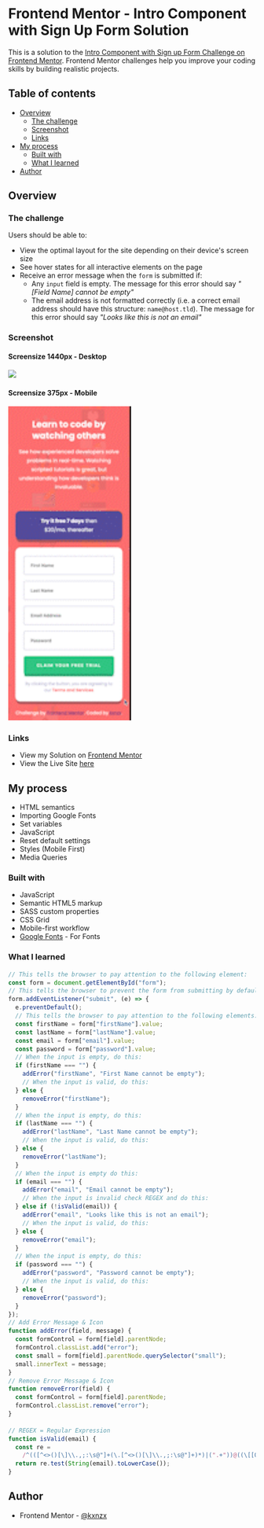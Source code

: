 # Frontend Mentor - Intro Component with Sign Up Form Solution

This is a solution to the [Intro Component with Sign up Form Challenge on Frontend Mentor](https://www.frontendmentor.io/challenges/intro-component-with-signup-form-5cf91bd49edda32581d28fd1). Frontend Mentor challenges help you improve your coding skills by building realistic projects.

## Table of contents

- [Overview](#overview)
  - [The challenge](#the-challenge)
  - [Screenshot](#screenshot)
  - [Links](#links)
- [My process](#my-process)
  - [Built with](#built-with)
  - [What I learned](#what-i-learned)
- [Author](#author)

## Overview

### The challenge

Users should be able to:

- View the optimal layout for the site depending on their device's screen size
- See hover states for all interactive elements on the page
- Receive an error message when the `form` is submitted if:
  - Any `input` field is empty. The message for this error should say _"[Field Name] cannot be empty"_
  - The email address is not formatted correctly (i.e. a correct email address should have this structure: `name@host.tld`). The message for this error should say _"Looks like this is not an email"_

### Screenshot

#### Screensize 1440px - Desktop

<img src="images/Desktop.gif"  width="250">

#### Screensize 375px - Mobile

<img src="images/Mobile.gif"  width="250">

### Links

- View my Solution on [Frontend Mentor](https://www.frontendmentor.io/solutions/sign-up-component-with-vanilla-javascript-zo1ya9jns6)
- View the Live Site [here](https://kxnzx.github.io/sign-up-form/)

## My process

- HTML semantics
- Importing Google Fonts
- Set variables
- JavaScript
- Reset default settings
- Styles (Mobile First)
- Media Queries

### Built with

- JavaScript
- Semantic HTML5 markup
- SASS custom properties
- CSS Grid
- Mobile-first workflow
- [Google Fonts](https://fonts.google.com/) - For Fonts

### What I learned

```js
// This tells the browser to pay attention to the following element:
const form = document.getElementById("form");
// This tells the browser to prevent the form from submitting by default:
form.addEventListener("submit", (e) => {
  e.preventDefault();
  // This tells the browser to pay attention to the following elements:
  const firstName = form["firstName"].value;
  const lastName = form["lastName"].value;
  const email = form["email"].value;
  const password = form["password"].value;
  // When the input is empty, do this:
  if (firstName === "") {
    addError("firstName", "First Name cannot be empty");
    // When the input is valid, do this:
  } else {
    removeError("firstName");
  }
  // When the input is empty, do this:
  if (lastName === "") {
    addError("lastName", "Last Name cannot be empty");
    // When the input is valid, do this:
  } else {
    removeError("lastName");
  }
  // When the input is empty do this:
  if (email === "") {
    addError("email", "Email cannot be empty");
    // When the input is invalid check REGEX and do this:
  } else if (!isValid(email)) {
    addError("email", "Looks like this is not an email");
    // When the input is valid, do this:
  } else {
    removeError("email");
  }
  // When the input is empty, do this:
  if (password === "") {
    addError("password", "Password cannot be empty");
    // When the input is valid, do this:
  } else {
    removeError("password");
  }
});
// Add Error Message & Icon
function addError(field, message) {
  const formControl = form[field].parentNode;
  formControl.classList.add("error");
  const small = form[field].parentNode.querySelector("small");
  small.innerText = message;
}
// Remove Error Message & Icon
function removeError(field) {
  const formControl = form[field].parentNode;
  formControl.classList.remove("error");
}

// REGEX = Regular Expression
function isValid(email) {
  const re =
    /^(([^<>()[\]\\.,;:\s@"]+(\.[^<>()[\]\\.,;:\s@"]+)*)|(".+"))@((\[[0-9]{1,3}\.[0-9]{1,3}\.[0-9]{1,3}\.[0-9]{1,3}\])|(([a-zA-Z\-0-9]+\.)+[a-zA-Z]{2,}))$/;
  return re.test(String(email).toLowerCase());
}
```

## Author

- Frontend Mentor - [@kxnzx](https://www.frontendmentor.io/profile/kxnzx)
